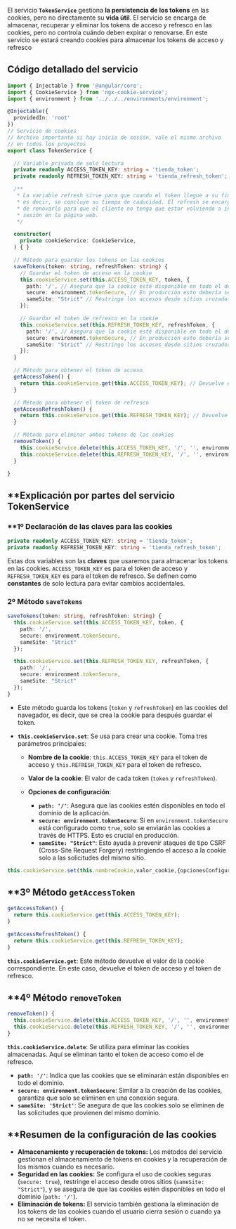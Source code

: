 El servicio **`TokenService`** gestiona **la persistencia de los tokens** en las cookies, pero no directamente su **vida útil**. El servicio se encarga de almacenar, recuperar y eliminar los tokens de acceso y refresco en las cookies, pero no controla cuándo deben expirar o renovarse.
En este servicio se estará creando cookies para almacenar los tokens de acceso y refresco

## Código detallado del servicio

```typescript
import { Injectable } from '@angular/core';
import { CookieService } from 'ngx-cookie-service';
import { environment } from '../../../environments/environment';

@Injectable({
  providedIn: 'root'
})
// Servicio de cookies
// Archivo importante si hay inicio de sesión, vale el mismo archivo
// en todos los proyectos
export class TokenService {

  // Variable privada de solo lectura
  private readonly ACCESS_TOKEN_KEY: string = 'tienda_token';
  private readonly REFRESH_TOKEN_KEY: string = 'tienda_refresh_token';

  /**
   * La variable refresh sirve para que cuando el token llegue a su fin, 
   * es decir, se concluye su tiempo de caducidad. El refresh se encargará 
   * de renovarlo para que el cliente no tenga que estar volviendo a iniciar
   * sesión en la página web.
   */

  constructor(
    private cookieService: CookieService,
  ) { }

  // Método para guardar los tokens en las cookies
  saveTokens(token: string, refreshToken: string) {
    // Guardar el token de acceso en la cookie
    this.cookieService.set(this.ACCESS_TOKEN_KEY, token, {
      path: '/', // Asegura que la cookie esté disponible en todo el dominio
      secure: environment.tokenSecure, // En producción esto debería ser true (solo en HTTPS)
      sameSite: "Strict" // Restringe los accesos desde sitios cruzados (previene CSRF)
    });

    // Guardar el token de refresco en la cookie
    this.cookieService.set(this.REFRESH_TOKEN_KEY, refreshToken, {
      path: '/', // Asegura que la cookie esté disponible en todo el dominio
      secure: environment.tokenSecure, // En producción esto debería ser true (solo en HTTPS)
      sameSite: "Strict" // Restringe los accesos desde sitios cruzados (previene CSRF)
    });
  }

  // Método para obtener el token de acceso
  getAccessToken() {
    return this.cookieService.get(this.ACCESS_TOKEN_KEY); // Devuelve el valor de la cookie del token de acceso
  }

  // Método para obtener el token de refresco
  getAccessRefreshToken() {
    return this.cookieService.get(this.REFRESH_TOKEN_KEY); // Devuelve el valor de la cookie del token de refresco
  }

  // Método para eliminar ambos tokens de las cookies
  removeToken() {
    this.cookieService.delete(this.ACCESS_TOKEN_KEY, '/', '', environment.tokenSecure, 'Strict'); // Elimina la cookie del token de acceso
    this.cookieService.delete(this.REFRESH_TOKEN_KEY, '/', '', environment.tokenSecure, 'Strict'); // Elimina la cookie del token de refresco
  }

}
```

## **Explicación por partes del servicio TokenService

### **1º Declaración de las claves para las cookies

```typescript
private readonly ACCESS_TOKEN_KEY: string = 'tienda_token';
private readonly REFRESH_TOKEN_KEY: string = 'tienda_refresh_token';
```

Estas dos variables son las **claves** que usaremos para almacenar los tokens en las cookies. `ACCESS_TOKEN_KEY` es para el token de acceso y `REFRESH_TOKEN_KEY` es para el token de refresco. Se definen como **constantes** de solo lectura para evitar cambios accidentales.

### **2º Método `saveTokens`**

```typescript
saveTokens(token: string, refreshToken: string) {
  this.cookieService.set(this.ACCESS_TOKEN_KEY, token, {
    path: '/',
    secure: environment.tokenSecure,
    sameSite: "Strict"
  });

  this.cookieService.set(this.REFRESH_TOKEN_KEY, refreshToken, {
    path: '/',
    secure: environment.tokenSecure,
    sameSite: "Strict"
  });
}
```

- Este método guarda los tokens (`token` y `refreshToken`) en las cookies del navegador, es decir, que se crea la cookie para después guardar el token.

- **`this.cookieService.set`**: Se usa para crear una cookie. Toma tres parámetros principales:

    - **Nombre de la cookie**: `this.ACCESS_TOKEN_KEY` para el token de acceso y `this.REFRESH_TOKEN_KEY` para el token de refresco.
    
    - **Valor de la cookie**: El valor de cada token (`token` y `refreshToken`).
    
    - **Opciones de configuración**:
    
        - **`path: '/'`**: Asegura que las cookies estén disponibles en todo el dominio de la aplicación.
        - **`secure: environment.tokenSecure`**: Si en `environment.tokenSecure` está configurado como `true`, solo se enviarán las cookies a través de HTTPS. Esto es crucial en producción.
        - **`sameSite: "Strict"`**: Esto ayuda a prevenir ataques de tipo CSRF (Cross-Site Request Forgery) restringiendo el acceso a la cookie solo a las solicitudes del mismo sitio.

```typescript
this.cookieService.set(this.nombreCookie,valor_cookie,{opcionesConfiguracion})
```

## **3º Método `getAccessToken` 

```typescript
getAccessToken() {
  return this.cookieService.get(this.ACCESS_TOKEN_KEY);
}

getAccessRefreshToken() {
  return this.cookieService.get(this.REFRESH_TOKEN_KEY);
}
```

**`this.cookieService.get`**: Este método devuelve el valor de la cookie correspondiente. En este caso, devuelve el token de acceso y el token de refresco.

## **4º Método `removeToken`

```typescript
removeToken() {
  this.cookieService.delete(this.ACCESS_TOKEN_KEY, '/', '', environment.tokenSecure, 'Strict');
  this.cookieService.delete(this.REFRESH_TOKEN_KEY, '/', '', environment.tokenSecure, 'Strict');
}
```

**`this.cookieService.delete`**: Se utiliza para eliminar las cookies almacenadas. Aquí se eliminan tanto el token de acceso como el de refresco.

- **`path: '/'`**: Indica que las cookies que se eliminarán están disponibles en todo el dominio.
- **`secure: environment.tokenSecure`**: Similar a la creación de las cookies, garantiza que solo se eliminen en una conexión segura.
- **`sameSite: 'Strict'`**: Se asegura de que las cookies solo se eliminen de las solicitudes que provienen del mismo dominio.

## **Resumen de la configuración de las cookies

- **Almacenamiento y recuperación de tokens:** Los métodos del servicio gestionan el almacenamiento de tokens en cookies y la recuperación de los mismos cuando es necesario.
- **Seguridad en las cookies:** Se configura el uso de cookies seguras (`secure: true`), restringe el acceso desde otros sitios (`sameSite: "Strict"`), y se asegura de que las cookies estén disponibles en todo el dominio (`path: '/'`).
- **Eliminación de tokens:** El servicio también gestiona la eliminación de los tokens de las cookies cuando el usuario cierra sesión o cuando ya no se necesita el token.